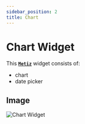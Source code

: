 ```yaml
---
sidebar_position: 2
title: Chart
---
```


# Chart Widget

This [**`Metiz`**](http://172.16.66.27/) widget consists of:

- chart
- date picker

## Image

![Chart Widget](/img/widgets_plain/chart_full.png)
